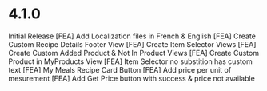 # 4.1.0
Initial Release
[FEA] Add Localization files in French & English
[FEA] Create Custom Recipe Details Footer View
[FEA] Create Item Selector Views
[FEA] Create Custom Added Product & Not In Product Views
[FEA] Create Custom Product in MyProducts View
[FEA] Item Selector no substition has custom text
[FEA] My Meals Recipe Card Button
[FEA] Add price per unit of mesurement
[FEA] Add Get Price button with success & price not available
